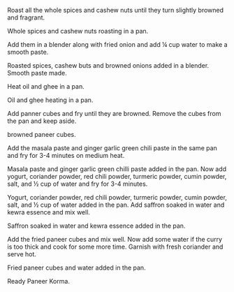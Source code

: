 Roast all the whole spices and cashew nuts until they turn slightly browned and fragrant.

Whole spices and cashew nuts roasting in a pan. 



Add them in a blender along with fried onion and add ¼ cup water to make a smooth paste.

Roasted spices, cashew buts and browned onions added in a blender. 
Smooth paste made. 



Heat oil and ghee in a pan.

Oil and ghee heating in a pan. 



Add panner cubes and fry until they are browned. Remove the cubes from the pan and keep aside.

browned paneer cubes. 



Add the masala paste and ginger garlic green chili paste in the same pan and fry for 3-4 minutes on medium heat.

Masala paste and ginger garlic green chilli paste added in the pan. 
Now add yogurt, coriander powder, red chili powder, turmeric powder, cumin powder, salt, and ½ cup of water and fry for 3-4 minutes.




Yogurt, coriander powder, red chili powder, turmeric powder, cumin powder, salt, and ½ cup of water added in the pan. 
Add saffron soaked in water and kewra essence and mix well.

Saffron soaked in water and kewra essence added in the pan. 



Add the fried paneer cubes and mix well. Now add some water if the curry is too thick and cook for some more time. Garnish with fresh coriander and serve hot.

Fried paneer cubes and water added in the pan. 



Ready Paneer Korma.